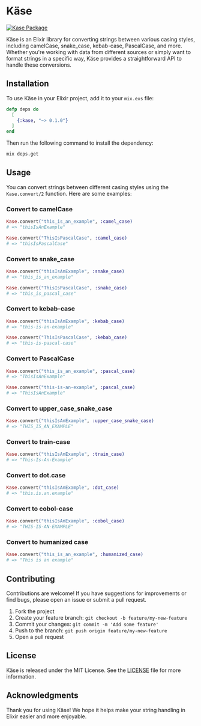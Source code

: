 # Käse

[![Kase Package](https://img.shields.io/hexpm/v/kase.svg)](https://hex.pm/packages/kase/0.1.1)

Käse is an Elixir library for converting strings between various casing styles, including camelCase, snake_case, kebab-case, PascalCase, and more. Whether you're working with data from different sources or simply want to format strings in a specific way, Käse provides a straightforward API to handle these conversions.

## Installation

To use Käse in your Elixir project, add it to your `mix.exs` file:

```elixir
defp deps do
  [
    {:kase, "~> 0.1.0"}
  ]
end
```

Then run the following command to install the dependency:

```bash
mix deps.get
```

## Usage

You can convert strings between different casing styles using the `Kase.convert/2` function. Here are some examples:

### Convert to camelCase

```elixir
Kase.convert("this_is_an_example", :camel_case)
# => "thisIsAnExample"

Kase.convert("ThisIsPascalCase", :camel_case)
# => "thisIsPascalCase"
```

### Convert to snake_case

```elixir
Kase.convert("thisIsAnExample", :snake_case)
# => "this_is_an_example"

Kase.convert("ThisIsPascalCase", :snake_case)
# => "this_is_pascal_case"
```

### Convert to kebab-case

```elixir
Kase.convert("thisIsAnExample", :kebab_case)
# => "this-is-an-example"

Kase.convert("ThisIsPascalCase", :kebab_case)
# => "this-is-pascal-case"
```

### Convert to PascalCase

```elixir
Kase.convert("this_is_an_example", :pascal_case)
# => "ThisIsAnExample"

Kase.convert("this-is-an-example", :pascal_case)
# => "ThisIsAnExample"
```

### Convert to upper_case_snake_case

```elixir
Kase.convert("thisIsAnExample", :upper_case_snake_case)
# => "THIS_IS_AN_EXAMPLE"
```

### Convert to train-case

```elixir
Kase.convert("thisIsAnExample", :train_case)
# => "This-Is-An-Example"
```

### Convert to dot.case

```elixir
Kase.convert("thisIsAnExample", :dot_case)
# => "this.is.an.example"
```

### Convert to cobol-case

```elixir
Kase.convert("thisIsAnExample", :cobol_case)
# => "THIS-IS-AN-EXAMPLE"
```

### Convert to humanized case

```elixir
Kase.convert("this_is_an_example", :humanized_case)
# => "This is an example"
```

## Contributing

Contributions are welcome! If you have suggestions for improvements or find bugs, please open an issue or submit a pull request.

1. Fork the project
2. Create your feature branch: `git checkout -b feature/my-new-feature`
3. Commit your changes: `git commit -m 'Add some feature'`
4. Push to the branch: `git push origin feature/my-new-feature`
5. Open a pull request

## License

Käse is released under the MIT License. See the [LICENSE](LICENSE) file for more information.

## Acknowledgments

Thank you for using Käse! We hope it helps make your string handling in Elixir easier and more enjoyable.
